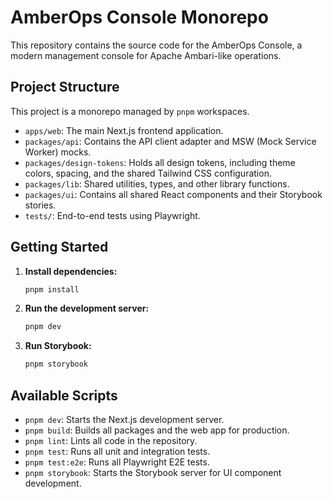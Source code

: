 # AmberOps Console Monorepo

This repository contains the source code for the AmberOps Console, a modern management console for Apache Ambari-like operations.

## Project Structure

This project is a monorepo managed by `pnpm` workspaces.

- `apps/web`: The main Next.js frontend application.
- `packages/api`: Contains the API client adapter and MSW (Mock Service Worker) mocks.
- `packages/design-tokens`: Holds all design tokens, including theme colors, spacing, and the shared Tailwind CSS configuration.
- `packages/lib`: Shared utilities, types, and other library functions.
- `packages/ui`: Contains all shared React components and their Storybook stories.
- `tests/`: End-to-end tests using Playwright.

## Getting Started

1. **Install dependencies:**
   ```bash
   pnpm install
   ```

2. **Run the development server:**
   ```bash
   pnpm dev
   ```

3. **Run Storybook:**
   ```bash
   pnpm storybook
   ```

## Available Scripts

- `pnpm dev`: Starts the Next.js development server.
- `pnpm build`: Builds all packages and the web app for production.
- `pnpm lint`: Lints all code in the repository.
- `pnpm test`: Runs all unit and integration tests.
- `pnpm test:e2e`: Runs all Playwright E2E tests.
- `pnpm storybook`: Starts the Storybook server for UI component development.
